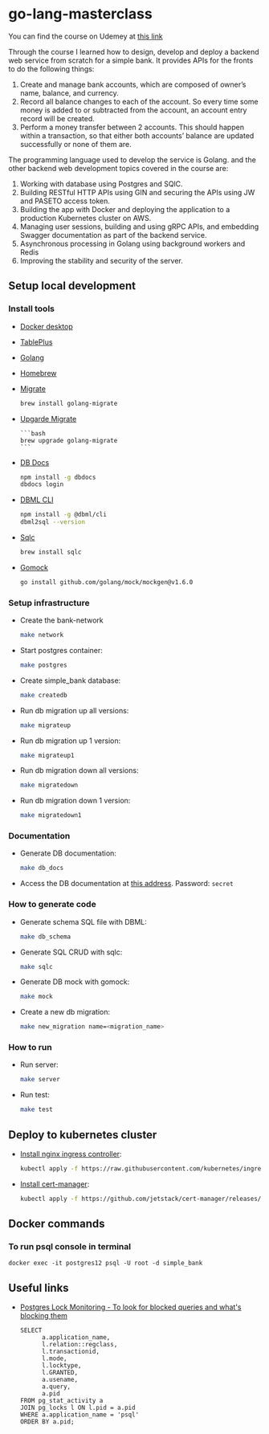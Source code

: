 # go-lang-masterclass

You can find the course on Udemey at [this link](https://www.udemy.com/course/backend-master-class-golang-postgresql-kubernetes/)

Through the course I learned how to design, develop and deploy a backend web service from scratch for a simple bank.  It provides APIs for the fronts to do the following things:

1. Create and manage bank accounts, which are composed of owner’s name, balance, and currency.
2. Record all balance changes to each of the account. So every time some money is added to or subtracted from the account, an account entry record will be created.
3. Perform a money transfer between 2 accounts. This should happen within a transaction, so that either both accounts’ balance are updated successfully or none of them are.


The programming language used to develop the service is Golang. and the other backend web development topics covered in the course are:

1. Working with database using Postgres and SQlC.
2. Building RESTful HTTP APIs using GIN and securing the APIs using JW and PASETO access token.
3. Building the app with Docker and deploying the application to a production Kubernetes cluster on AWS.
4. Managing user sessions, building and using gRPC APIs, and embedding Swagger documentation as part of the backend service.
5. Asynchronous processing in Golang using background workers and Redis
6. Improving the stability and security of the server.

## Setup local development

### Install tools

- [Docker desktop](https://www.docker.com/products/docker-desktop)
- [TablePlus](https://tableplus.com/)
- [Golang](https://golang.org/)
- [Homebrew](https://brew.sh/)
- [Migrate](https://github.com/golang-migrate/migrate/tree/master/cmd/migrate)

    ```bash
    brew install golang-migrate
    ```
- [Upgarde Migrate](https://github.com/golang-migrate/migrate/tree/master/cmd/migrate)

      ```bash
      brew upgrade golang-migrate
      ```

- [DB Docs](https://dbdocs.io/docs)

    ```bash
    npm install -g dbdocs
    dbdocs login
    ```

- [DBML CLI](https://www.dbml.org/cli/#installation)

    ```bash
    npm install -g @dbml/cli
    dbml2sql --version
    ```

- [Sqlc](https://github.com/kyleconroy/sqlc#installation)

    ```bash
    brew install sqlc
    ```

- [Gomock](https://github.com/golang/mock)

    ``` bash
    go install github.com/golang/mock/mockgen@v1.6.0
    ```

### Setup infrastructure

- Create the bank-network

    ``` bash
    make network
    ```

- Start postgres container:

    ```bash
    make postgres
    ```

- Create simple_bank database:

    ```bash
    make createdb
    ```

- Run db migration up all versions:

    ```bash
    make migrateup
    ```

- Run db migration up 1 version:

    ```bash
    make migrateup1
    ```

- Run db migration down all versions:

    ```bash
    make migratedown
    ```

- Run db migration down 1 version:

    ```bash
    make migratedown1
    ```

### Documentation

- Generate DB documentation:

    ```bash
    make db_docs
    ```

- Access the DB documentation at [this address](https://dbdocs.io/techschool.guru/simple_bank). Password: `secret`

### How to generate code

- Generate schema SQL file with DBML:

    ```bash
    make db_schema
    ```

- Generate SQL CRUD with sqlc:

    ```bash
    make sqlc
    ```

- Generate DB mock with gomock:

    ```bash
    make mock
    ```

- Create a new db migration:

    ```bash
    make new_migration name=<migration_name>
    ```

### How to run

- Run server:

    ```bash
    make server
    ```

- Run test:

    ```bash
    make test
    ```

## Deploy to kubernetes cluster

- [Install nginx ingress controller](https://kubernetes.github.io/ingress-nginx/deploy/#aws):

    ```bash
    kubectl apply -f https://raw.githubusercontent.com/kubernetes/ingress-nginx/controller-v0.48.1/deploy/static/provider/aws/deploy.yaml
    ```

- [Install cert-manager](https://cert-manager.io/docs/installation/kubernetes/):

    ```bash
    kubectl apply -f https://github.com/jetstack/cert-manager/releases/download/v1.4.0/cert-manager.yaml
    ```

## Docker commands

### To run psql console in terminal

`docker exec -it postgres12 psql -U root -d simple_bank`

## Useful links

- [Postgres Lock Monitoring - To look for blocked queries and what's blocking them](https://wiki.postgresql.org/wiki/Lock_Monitoring) <br/>
  ```
  SELECT
        a.application_name,
        l.relation::regclass,
        l.transactionid,
        l.mode,
        l.locktype,
        l.GRANTED,
        a.usename,
        a.query,
        a.pid
  FROM pg_stat_activity a
  JOIN pg_locks l ON l.pid = a.pid
  WHERE a.application_name = 'psql'
  ORDER BY a.pid;
  ```
